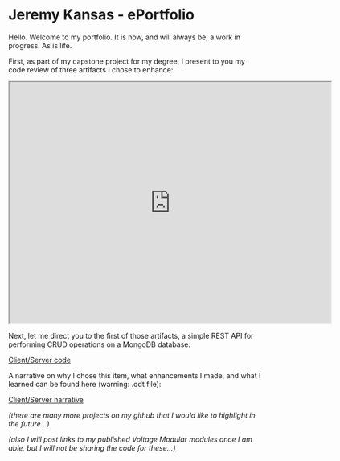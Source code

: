 # Jeremy Kansas - ePortfolio 

Hello. Welcome to my portfolio. It is now, and will always be, a work in progress. As is life.

First, as part of my capstone project for my degree, I present to you my code review of three artifacts I chose to enhance:

<iframe src="https://drive.google.com/file/d/1Qh8Qr3i206WymGBqcJcwFGApYHn75K1a/preview" width="640" height="480"></iframe>

Next, let me direct you to the first of those artifacts, a simple REST API for performing CRUD operations on a MongoDB database:

[Client/Server code](https://github.com/ymerejsasnak/clientserver)

A narrative on why I chose this item, what enhancements I made, and what I learned can be found here (warning: .odt file):

[Client/Server narrative](https://github.com/ymerejsasnak/clientserver/blob/master/jeremykansas.cs499.cat1narrative.odt)






*(there are many more projects on my github that I would like to highlight in the future...)*

*(also I will post links to my published Voltage Modular modules once I am able, but I will not be sharing the code for these...)*
